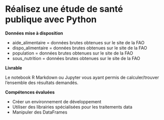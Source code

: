 <html>
  <h1>Réalisez une étude de santé publique avec Python</h1>
  
  <p>
    <b>Données mise à disposition</b>
  </p>
  <ul>
    <li>aide_alimentaire = données brutes obtenues sur le site de la FAO</li>
<li>dispo_alimentaire = données brutes obtenues sur le site de la FAO</li>
<li>population = données brutes obtenues sur le site de la FAO</li>
<li>sous_nutrition = données brutes obtenues sur le site de la FAO</li>
  </ul>
  <p>
    <b>
      Livrable
    </b></p>
<p>Le notebook R Markdown ou Jupyter vous ayant permis de calculer/trouver l’ensemble des résultats demandés.</p>

<p>
  <b> 
    Compétences évaluées
  </b>  </p>
<ul>
<li>Créer un environnement de développement</li>
<li>Utiliser des librairies spécialisées pour les traitements data</li>
<li>Manipuler des DataFrames</li>
  </ul>
    
  </html>
